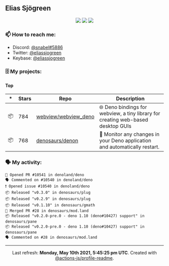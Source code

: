 ## Elias Sjögreen

<p align="center">
  <img src="https://img.shields.io/badge/🎂-dec. 2003-success" />
  <img src="https://img.shields.io/badge/🌎-Stockholm-informational" />
  <img src="https://img.shields.io/badge/👦-He/Him-informational" />
</p>

### 📫 How to reach me:

- Discord: [@snabel#5886](https://discord.com/users/267978757799673866)
- Twitter: [@eliassjogreen](https://twitter.com/eliassjogreen)
- Keybase: [@eliassjogreen](https://keybase.io/eliassjogreen)

### 🗄 My projects:

#### Top
|*|Stars|Repo|Description|
|---|---|---|---|
| 📦 | 784 | [webview/webview_deno](https://github.com/webview/webview_deno) | 🌐 Deno bindings for webview, a tiny library for creating web-based desktop GUIs |
| 📦 | 768 | [denosaurs/denon](https://github.com/denosaurs/denon) | 👀 Monitor any changes in your Deno application and automatically restart. |

### 🗣 My activity:

```
💪 Opened PR #10541 in denoland/deno
🗣 Commented on #10540 in denoland/deno
❗️ Opened issue #10540 in denoland/deno
📦 Released "v0.3.0" in denosaurs/plug
📦 Released "v0.2.9" in denosaurs/plug
📦 Released "v0.1.10" in denosaurs/gmath
🎉 Merged PR #28 in denosaurs/mod.land
📦 Released "v0.2.0-pre.0 - deno 1.10 (deno#10427) support" in denosaurs/pane
📦 Released "v0.2.0-pre.0 - deno 1.10 (deno#10427) support" in denosaurs/pane
🗣 Commented on #28 in denosaurs/mod.land
```

------------
<p align="center">Last refresh: <b>Monday, May 10th 2021, 5:45:25 pm UTC</b>. Created with <a href=https://github.com/marketplace/actions/profile-readme>@actions-js/profile-readme</a>.</p>

